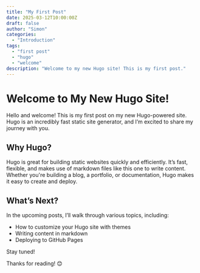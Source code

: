 ```yaml
---
title: "My First Post"
date: 2025-03-12T10:00:00Z
draft: false
author: "Simon"
categories:
  - "Introduction"
tags:
  - "first post"
  - "hugo"
  - "welcome"
description: "Welcome to my new Hugo site! This is my first post."
---
```


# Welcome to My New Hugo Site!

Hello and welcome! This is my first post on my new Hugo-powered site. Hugo is an incredibly fast static site generator, and I’m excited to share my journey with you.

## Why Hugo?

Hugo is great for building static websites quickly and efficiently. It’s fast, flexible, and makes use of markdown files like this one to write content. Whether you're building a blog, a portfolio, or documentation, Hugo makes it easy to create and deploy.

## What’s Next?

In the upcoming posts, I’ll walk through various topics, including:
- How to customize your Hugo site with themes
- Writing content in markdown
- Deploying to GitHub Pages

Stay tuned!

Thanks for reading! 😊
